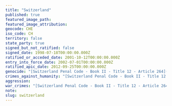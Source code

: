 ```yaml
---
title: "Switzerland"
published: true
featured_image_path:
featured_image_attribution:
geocode: CHE
iso_code: CH
territory: false
state_party: true
signed_but_not_ratified: false
signed_date: 1998-07-18T00:00:00.000Z
ratified_or_acceded_date: 2001-10-12T00:00:00.000Z
entry_into_force_date: 2002-07-01T00:00:00.000Z
ratified_apic_date: 2012-09-25T00:00:00.000Z
genocide: "[Switzerland Penal Code - Book II - Title 12 - Article 264](https://iccdb.hrlc.net/data/doc/166/keyword/46/)"
crimes_against_humanity: "[Switzerland Penal Code - Book II - Title 12 - Article 264a](https://iccdb.hrlc.net/data/doc/166/keyword/13/)"
aggression:
war_crimes: "[Switzerland Penal Code - Book II - Title 12 - Article 264b-j](https://iccdb.hrlc.net/data/doc/166/keyword/145/)"
note:
slug: switzerland
---
```

